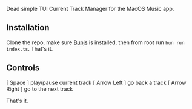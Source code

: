 Dead simple TUI Current Track Manager for the MacOS Music app.

## Installation

Clone the repo, make sure [Bunjs](https://bun.sh/) is installed, then from root run `bun run index.ts`. That's it.

## Controls

[ Space ] play/pause current track
[ Arrow Left ] go back a track
[ Arrow Right ] go to the next track

That's it.
